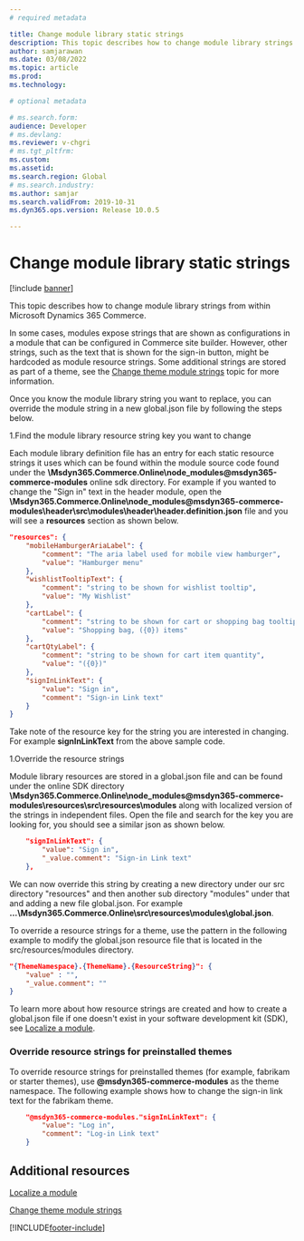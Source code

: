 ```yaml
---
# required metadata

title: Change module library static strings
description: This topic describes how to change module library strings from within in Microsoft Dynamics 365 Commerce.
author: samjarawan
ms.date: 03/08/2022
ms.topic: article
ms.prod: 
ms.technology: 

# optional metadata

# ms.search.form: 
audience: Developer
# ms.devlang: 
ms.reviewer: v-chgri
# ms.tgt_pltfrm: 
ms.custom: 
ms.assetid: 
ms.search.region: Global
# ms.search.industry: 
ms.author: samjar
ms.search.validFrom: 2019-10-31
ms.dyn365.ops.version: Release 10.0.5

---
```

# Change module library static strings

[!include [banner](../includes/banner.md)]

This topic describes how to change module library strings from within Microsoft Dynamics 365 Commerce.

In some cases, modules expose strings that are shown as configurations in a module that can be configured in Commerce site builder. However, other strings, such as the text that is shown for the sign-in button, might be hardcoded as module resource strings.  Some additional strings are stored as part of a theme, see the [Change theme module strings](change-theme-module-strings.md) topic for more information.

Once you know the module library string you want to replace, you can override the module string in a new global.json file by following the steps below.

1.Find the module library resource string key you want to change

Each module library definition file has an entry for each static resource strings it uses which can be found within the module source code found under the  **\Msdyn365.Commerce.Online\node_modules\@msdyn365-commerce-modules** online sdk directory.  For example if you wanted to change the "Sign in" text in the header module, open the **\Msdyn365.Commerce.Online\node_modules\@msdyn365-commerce-modules\header\src\modules\header\header.definition.json** file and you will see a **resources** section as shown below.

```json
"resources": {
    "mobileHamburgerAriaLabel": {
        "comment": "The aria label used for mobile view hamburger",
        "value": "Hamburger menu"
    },
    "wishlistTooltipText": {            
        "comment": "string to be shown for wishlist tooltip",            
        "value": "My Wishlist"
    },
    "cartLabel": {
        "comment": "string to be shown for cart or shopping bag tooltip",
        "value": "Shopping bag, ({0}) items"
    },
    "cartQtyLabel": {
        "comment": "string to be shown for cart item quantity",
        "value": "({0})"
    },
    "signInLinkText": {
        "value": "Sign in",
        "comment": "Sign-in Link text"
    }
}
```
Take note of the resource key for the string you are interested in changing.  For example **signInLinkText** from the above sample code.


1.Override the resource strings

Module library resources are stored in a global.json file and can be found under the online SDK directory **\Msdyn365.Commerce.Online\node_modules\@msdyn365-commerce-modules\resources\src\resources\modules** along with localized version of the strings in independent files.  Open the file and search for the key you are looking for, you should see a similar json as shown below.

```json
    "signInLinkText": {
        "value": "Sign in",
        "_value.comment": "Sign-in Link text"
    },
```

We can now override this string by creating a new directory under our src directory "resources" and then another sub directory "modules" under that and adding a new file global.json.  For example **...\Msdyn365.Commerce.Online\src\resources\modules\global.json**.


To override a resource strings for a theme, use the pattern in the following example to modify the global.json resource file that is located in the src/resources/modules directory.

```json
"{ThemeNamespace}.{ThemeName}.{ResourceString}": {
    "value" : "",
    "_value.comment": ""
}
```

To learn more about how resource strings are created and how to create a global.json file if one doesn't exist in your software development kit (SDK), see [Localize a module](localize-module.md).

### Override resource strings for preinstalled themes

To override resource strings for preinstalled themes (for example, fabrikam or starter themes), use **@msdyn365-commerce-modules** as the theme namespace. The following example shows how to change the sign-in link text for the fabrikam theme.

```json
    "@msdyn365-commerce-modules."signInLinkText": { 
        "value": "Log in",
        "comment": "Log-in Link text"
    }
```


## Additional resources

[Localize a module](localize-module.md)

[Change theme module strings](change-theme-module-strings.md)

[!INCLUDE[footer-include](../../includes/footer-banner.md)]
